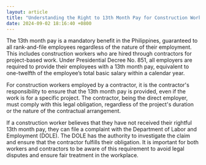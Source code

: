 ```yaml
---
layout: article
title: "Understanding the Right to 13th Month Pay for Construction Workers in the Philippines"
date: 2024-09-02 18:16:40 +0800
---
```


<p>The 13th month pay is a mandatory benefit in the Philippines, guaranteed to all rank-and-file employees regardless of the nature of their employment. This includes construction workers who are hired through contractors for project-based work. Under Presidential Decree No. 851, all employers are required to provide their employees with a 13th month pay, equivalent to one-twelfth of the employee’s total basic salary within a calendar year.</p><p>For construction workers employed by a contractor, it is the contractor's responsibility to ensure that the 13th month pay is provided, even if the work is for a specific project. The contractor, being the direct employer, must comply with this legal obligation, regardless of the project's duration or the nature of the contractual arrangement.</p><p>If a construction worker believes that they have not received their rightful 13th month pay, they can file a complaint with the Department of Labor and Employment (DOLE). The DOLE has the authority to investigate the claim and ensure that the contractor fulfills their obligation. It is important for both workers and contractors to be aware of this requirement to avoid legal disputes and ensure fair treatment in the workplace.</p>